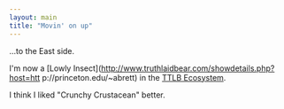 ```yaml
---
layout: main
title: "Movin' on up"
---
```

...to the East side.

  
I'm now a [Lowly Insect](http://www.truthlaidbear.com/showdetails.php?host=htt
p://princeton.edu/~abrett) in the [TTLB
Ecosystem](http://www.truthlaidbear.com/ecosystem.php).

  
I think I liked "Crunchy Crustacean" better.

